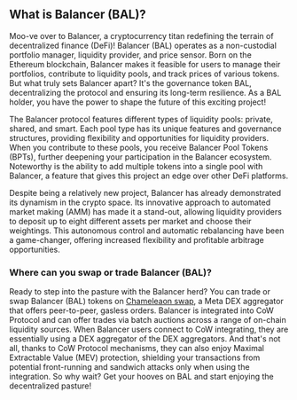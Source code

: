<h2>What is Balancer (BAL)?</h2>

<p>Moo-ve over to Balancer, a cryptocurrency titan redefining the terrain of decentralized finance (DeFi)! Balancer (BAL) operates as a non-custodial portfolio manager, liquidity provider, and price sensor. Born on the Ethereum blockchain, Balancer makes it feasible for users to manage their portfolios, contribute to liquidity pools, and track prices of various tokens. But what truly sets Balancer apart? It's the governance token BAL, decentralizing the protocol and ensuring its long-term resilience. As a BAL holder, you have the power to shape the future of this exciting project!</p>

<p>The Balancer protocol features different types of liquidity pools: private, shared, and smart. Each pool type has its unique features and governance structures, providing flexibility and opportunities for liquidity providers. When you contribute to these pools, you receive Balancer Pool Tokens (BPTs), further deepening your participation in the Balancer ecosystem. Noteworthy is the ability to add multiple tokens into a single pool with Balancer, a feature that gives this project an edge over other DeFi platforms.</p>

<p>Despite being a relatively new project, Balancer has already demonstrated its dynamism in the crypto space. Its innovative approach to automated market making (AMM) has made it a stand-out, allowing liquidity providers to deposit up to eight different assets per market and choose their weightings. This autonomous control and automatic rebalancing have been a game-changer, offering increased flexibility and profitable arbitrage opportunities.</p>

<h3>Where can you swap or trade Balancer (BAL)?</h3>

<p>Ready to step into the pasture with the Balancer herd? You can trade or swap Balancer (BAL) tokens on <a href="https://chameleon.exchange/" target="_blank" rel="noopener">Chameleaon swap</a>, a Meta DEX aggregator that offers peer-to-peer, gasless orders. Balancer is integrated into CoW Protocol and can offer trades via batch auctions across a range of on-chain liquidity sources. When Balancer users connect to CoW integrating, they are essentially using a DEX aggregator of the DEX aggregators. And that's not all, thanks to CoW Protocol mechanisms, they can also enjoy Maximal Extractable Value (MEV) protection, shielding your transactions from potential front-running and sandwich attacks only when using the integration. So why wait? Get your hooves on BAL and start enjoying the decentralized pasture!</p>
